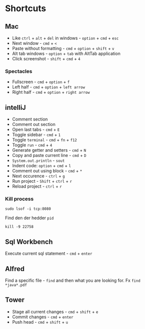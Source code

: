 # Shortcuts

## Mac

-  Like `ctrl` + `alt` + `del` in windows - `option` + `cmd` + `esc`
- Next window - `cmd` + `<`
- Paste without formatting - `cmd` + `option` + `shift` + `v`
- Alt tab windows - `option` + `tab` with AltTab application
- Click screenshot - `shift` + `cmd` + `4`



### Spectacles

- Fullscreen - `cmd` + `option` + `f`
- Left half - `cmd` + `option` + `left arrow`
- Right half - `cmd` + `option` + `right arrow`



## intelliJ

- Comment section
- Comment out section
- Open last tabs - `cmd` + `E`
- Toggle sidebar - `cmd` + `1`
- Toggle `terminal` -  `cmd` + `fn` + `f12`
- Toggle `run` - `cmd` + `4`
- Generate getter and setters - `cmd` + `N` 
- Copy and paste current line - `cmd` + `D`
- `System.out.println` - `sout`
- Indent code: `option` + `cmd` + `l`
- Comment out using block - `cmd` + `*`
- Next occurence - `ctrl` + `g`
- Run project - `Shift` + `ctrl` +  `r` 
- Reload project - `ctrl` + `r`



### Kill process

`sudo lsof -i tcp:8080`

Find den der hedder `pid`

`kill -9 22758`



## Sql Workbench

Execute current sql statement - `cmd` + `enter`



## Alfred

Find a specific file - `find` and then what you are looking for. Fx `find *java*.pdf`



## Tower

- Stage all current changes - `cmd` + `shift` + `e`
- Commit changes - `cmd` + `enter`
- Push head - `cmd` + `shift` + `u`



